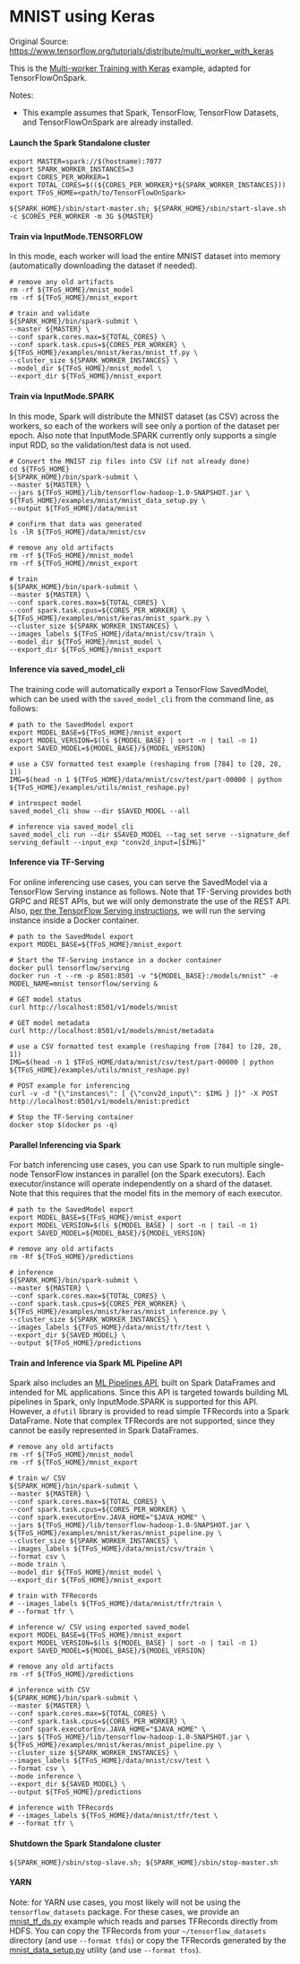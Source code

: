 # MNIST using Keras

Original Source: https://www.tensorflow.org/tutorials/distribute/multi_worker_with_keras

This is the [Multi-worker Training with Keras](https://www.tensorflow.org/tutorials/distribute/multi_worker_with_keras) example, adapted for TensorFlowOnSpark.

Notes:
- This example assumes that Spark, TensorFlow, TensorFlow Datasets, and TensorFlowOnSpark are already installed.

#### Launch the Spark Standalone cluster

    export MASTER=spark://$(hostname):7077
    export SPARK_WORKER_INSTANCES=3
    export CORES_PER_WORKER=1
    export TOTAL_CORES=$((${CORES_PER_WORKER}*${SPARK_WORKER_INSTANCES}))
    export TFoS_HOME=<path/to/TensorFlowOnSpark>

    ${SPARK_HOME}/sbin/start-master.sh; ${SPARK_HOME}/sbin/start-slave.sh -c $CORES_PER_WORKER -m 3G ${MASTER}

#### Train via InputMode.TENSORFLOW

In this mode, each worker will load the entire MNIST dataset into memory (automatically downloading the dataset if needed).

    # remove any old artifacts
    rm -rf ${TFoS_HOME}/mnist_model
    rm -rf ${TFoS_HOME}/mnist_export

    # train and validate
    ${SPARK_HOME}/bin/spark-submit \
    --master ${MASTER} \
    --conf spark.cores.max=${TOTAL_CORES} \
    --conf spark.task.cpus=${CORES_PER_WORKER} \
    ${TFoS_HOME}/examples/mnist/keras/mnist_tf.py \
    --cluster_size ${SPARK_WORKER_INSTANCES} \
    --model_dir ${TFoS_HOME}/mnist_model \
    --export_dir ${TFoS_HOME}/mnist_export

#### Train via InputMode.SPARK

In this mode, Spark will distribute the MNIST dataset (as CSV) across the workers, so each of the workers will see only a portion of the dataset per epoch.  Also note that InputMode.SPARK currently only supports a single input RDD, so the validation/test data is not used.

    # Convert the MNIST zip files into CSV (if not already done)
    cd ${TFoS_HOME}
    ${SPARK_HOME}/bin/spark-submit \
    --master ${MASTER} \
    --jars ${TFoS_HOME}/lib/tensorflow-hadoop-1.0-SNAPSHOT.jar \
    ${TFoS_HOME}/examples/mnist/mnist_data_setup.py \
    --output ${TFoS_HOME}/data/mnist

    # confirm that data was generated
    ls -lR ${TFoS_HOME}/data/mnist/csv

    # remove any old artifacts
    rm -rf ${TFoS_HOME}/mnist_model
    rm -rf ${TFoS_HOME}/mnist_export

    # train
    ${SPARK_HOME}/bin/spark-submit \
    --master ${MASTER} \
    --conf spark.cores.max=${TOTAL_CORES} \
    --conf spark.task.cpus=${CORES_PER_WORKER} \
    ${TFoS_HOME}/examples/mnist/keras/mnist_spark.py \
    --cluster_size ${SPARK_WORKER_INSTANCES} \
    --images_labels ${TFoS_HOME}/data/mnist/csv/train \
    --model_dir ${TFoS_HOME}/mnist_model \
    --export_dir ${TFoS_HOME}/mnist_export

#### Inference via saved_model_cli

The training code will automatically export a TensorFlow SavedModel, which can be used with the `saved_model_cli` from the command line, as follows:

    # path to the SavedModel export
    export MODEL_BASE=${TFoS_HOME}/mnist_export
    export MODEL_VERSION=$(ls ${MODEL_BASE} | sort -n | tail -n 1)
    export SAVED_MODEL=${MODEL_BASE}/${MODEL_VERSION}

    # use a CSV formatted test example (reshaping from [784] to [28, 28, 1])
    IMG=$(head -n 1 ${TFoS_HOME}/data/mnist/csv/test/part-00000 | python ${TFoS_HOME}/examples/utils/mnist_reshape.py)

    # introspect model
    saved_model_cli show --dir $SAVED_MODEL --all

    # inference via saved_model_cli
    saved_model_cli run --dir $SAVED_MODEL --tag_set serve --signature_def serving_default --input_exp "conv2d_input=[$IMG]"

#### Inference via TF-Serving

For online inferencing use cases, you can serve the SavedModel via a TensorFlow Serving instance as follows.  Note that TF-Serving provides both GRPC and REST APIs, but we will only
demonstrate the use of the REST API.  Also, [per the TensorFlow Serving instructions](https://www.tensorflow.org/serving/), we will run the serving instance inside a Docker container.

    # path to the SavedModel export
    export MODEL_BASE=${TFoS_HOME}/mnist_export

    # Start the TF-Serving instance in a docker container
    docker pull tensorflow/serving
    docker run -t --rm -p 8501:8501 -v "${MODEL_BASE}:/models/mnist" -e MODEL_NAME=mnist tensorflow/serving &

    # GET model status
    curl http://localhost:8501/v1/models/mnist

    # GET model metadata
    curl http://localhost:8501/v1/models/mnist/metadata

    # use a CSV formatted test example (reshaping from [784] to [28, 28, 1])
    IMG=$(head -n 1 $TFoS_HOME/data/mnist/csv/test/part-00000 | python ${TFoS_HOME}/examples/utils/mnist_reshape.py)

    # POST example for inferencing
    curl -v -d "{\"instances\": [ {\"conv2d_input\": $IMG } ]}" -X POST http://localhost:8501/v1/models/mnist:predict

    # Stop the TF-Serving container
    docker stop $(docker ps -q)

#### Parallel Inferencing via Spark

For batch inferencing use cases, you can use Spark to run multiple single-node TensorFlow instances in parallel (on the Spark executors).  Each executor/instance will operate independently on a shard of the dataset.  Note that this requires that the model fits in the memory of each executor.

    # path to the SavedModel export
    export MODEL_BASE=${TFoS_HOME}/mnist_export
    export MODEL_VERSION=$(ls ${MODEL_BASE} | sort -n | tail -n 1)
    export SAVED_MODEL=${MODEL_BASE}/${MODEL_VERSION}

    # remove any old artifacts
    rm -Rf ${TFoS_HOME}/predictions

    # inference
    ${SPARK_HOME}/bin/spark-submit \
    --master ${MASTER} \
    --conf spark.cores.max=${TOTAL_CORES} \
    --conf spark.task.cpus=${CORES_PER_WORKER} \
    ${TFoS_HOME}/examples/mnist/keras/mnist_inference.py \
    --cluster_size ${SPARK_WORKER_INSTANCES} \
    --images_labels ${TFoS_HOME}/data/mnist/tfr/test \
    --export_dir ${SAVED_MODEL} \
    --output ${TFoS_HOME}/predictions

#### Train and Inference via Spark ML Pipeline API

Spark also includes an [ML Pipelines API](https://spark.apache.org/docs/latest/ml-pipeline.html), built on Spark DataFrames and intended for ML applications.  Since this API is targeted towards building ML pipelines in Spark, only InputMode.SPARK is supported for this API.  However, a `dfutil` library is provided to read simple TFRecords into a Spark DataFrame.  Note that complex TFRecords are not supported, since they cannot be easily represented in Spark DataFrames.

    # remove any old artifacts
    rm -rf ${TFoS_HOME}/mnist_model
    rm -rf ${TFoS_HOME}/mnist_export

    # train w/ CSV
    ${SPARK_HOME}/bin/spark-submit \
    --master ${MASTER} \
    --conf spark.cores.max=${TOTAL_CORES} \
    --conf spark.task.cpus=${CORES_PER_WORKER} \
    --conf spark.executorEnv.JAVA_HOME="$JAVA_HOME" \
    --jars ${TFoS_HOME}/lib/tensorflow-hadoop-1.0-SNAPSHOT.jar \
    ${TFoS_HOME}/examples/mnist/keras/mnist_pipeline.py \
    --cluster_size ${SPARK_WORKER_INSTANCES} \
    --images_labels ${TFoS_HOME}/data/mnist/csv/train \
    --format csv \
    --mode train \
    --model_dir ${TFoS_HOME}/mnist_model \
    --export_dir ${TFoS_HOME}/mnist_export

    # train with TFRecords
    # --images_labels ${TFoS_HOME}/data/mnist/tfr/train \
    # --format tfr \

    # inference w/ CSV using exported saved_model
    export MODEL_BASE=${TFoS_HOME}/mnist_export
    export MODEL_VERSION=$(ls ${MODEL_BASE} | sort -n | tail -n 1)
    export SAVED_MODEL=${MODEL_BASE}/${MODEL_VERSION}

    # remove any old artifacts
    rm -rf ${TFoS_HOME}/predictions

    # inference with CSV
    ${SPARK_HOME}/bin/spark-submit \
    --master ${MASTER} \
    --conf spark.cores.max=${TOTAL_CORES} \
    --conf spark.task.cpus=${CORES_PER_WORKER} \
    --conf spark.executorEnv.JAVA_HOME="$JAVA_HOME" \
    --jars ${TFoS_HOME}/lib/tensorflow-hadoop-1.0-SNAPSHOT.jar \
    ${TFoS_HOME}/examples/mnist/keras/mnist_pipeline.py \
    --cluster_size ${SPARK_WORKER_INSTANCES} \
    --images_labels ${TFoS_HOME}/data/mnist/csv/test \
    --format csv \
    --mode inference \
    --export_dir ${SAVED_MODEL} \
    --output ${TFoS_HOME}/predictions

    # inference with TFRecords
    # --images_labels ${TFoS_HOME}/data/mnist/tfr/test \
    # --format tfr \

#### Shutdown the Spark Standalone cluster

    ${SPARK_HOME}/sbin/stop-slave.sh; ${SPARK_HOME}/sbin/stop-master.sh


#### YARN

Note: for YARN use cases, you most likely will not be using the `tensorflow_datasets` package.  For these cases, we provide an [mnist_tf_ds.py](mnist_tf_ds.py) example which reads and parses TFRecords directly from HDFS.  You can copy the TFRecords from your `~/tensorflow_datasets` directory (and use `--format tfds`) or copy the TFRecords generated by the [mnist_data_setup.py](../mnist_data_setup.py) utility (and use `--format tfos`).
